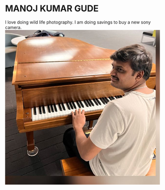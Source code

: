 # MANOJ KUMAR GUDE
I love doing wild life photography. I am doing savings to buy a new sony camera.
![Hero Image](https://github.com/manoj2205/assignment2-gude/blob/main/MANOJ%20KUMAR.jpg?raw=true)